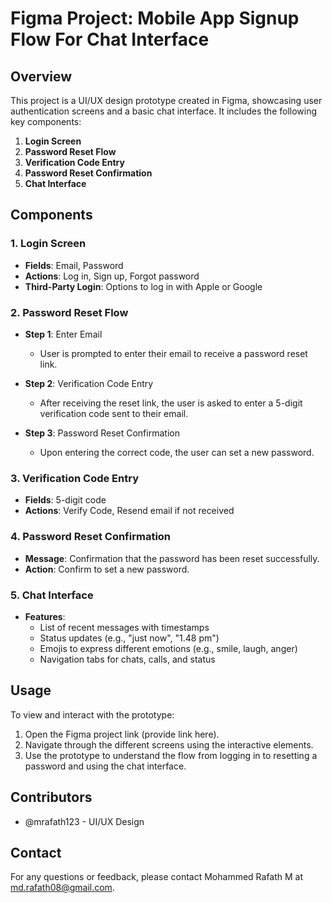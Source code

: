 # Figma Project: Mobile App Signup Flow For Chat Interface

## Overview

This project is a UI/UX design prototype created in Figma, showcasing user authentication screens and a basic chat interface. It includes the following key components:

1. **Login Screen**
2. **Password Reset Flow**
3. **Verification Code Entry**
4. **Password Reset Confirmation**
5. **Chat Interface**

## Components

### 1. Login Screen
- **Fields**: Email, Password
- **Actions**: Log in, Sign up, Forgot password
- **Third-Party Login**: Options to log in with Apple or Google

### 2. Password Reset Flow
- **Step 1**: Enter Email
  - User is prompted to enter their email to receive a password reset link.

- **Step 2**: Verification Code Entry
  - After receiving the reset link, the user is asked to enter a 5-digit verification code sent to their email.

- **Step 3**: Password Reset Confirmation
  - Upon entering the correct code, the user can set a new password.

### 3. Verification Code Entry
- **Fields**: 5-digit code
- **Actions**: Verify Code, Resend email if not received

### 4. Password Reset Confirmation
- **Message**: Confirmation that the password has been reset successfully.
- **Action**: Confirm to set a new password.

### 5. Chat Interface
- **Features**: 
  - List of recent messages with timestamps
  - Status updates (e.g., "just now", "1.48 pm")
  - Emojis to express different emotions (e.g., smile, laugh, anger)
  - Navigation tabs for chats, calls, and status

## Usage

To view and interact with the prototype:
1. Open the Figma project link (provide link here).
2. Navigate through the different screens using the interactive elements.
3. Use the prototype to understand the flow from logging in to resetting a password and using the chat interface.

## Contributors

- @mrafath123 - UI/UX Design

## Contact

For any questions or feedback, please contact Mohammed Rafath M at md.rafath08@gmail.com.
